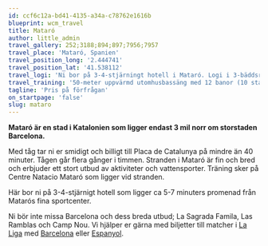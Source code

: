 ```yaml
---
id: ccf6c12a-bd41-4135-a34a-c78762e1616b
blueprint: wcm_travel
title: Mataró
author: little_admin
travel_gallery: 252;3188;894;897;7956;7957
travel_place: 'Mataró, Spanien'
travel_position_long: '2.444741'
travel_position_lat: '41.538112'
travel_logi: 'Ni bor på 3-4-stjärningt hotell i Mataró. Logi i 3-bäddsrum, dubbelrum eller enkelrum med dusch, WC, TV, fri Wi-Fri, safety box och luftkonditionering. Ca 5 min promenad till simanläggningen och ca 250 meter till stranden.'
travel_training: '50-meter uppvärmd utomhusbassäng med 12 banor (10 startblock). Banorna är 2 meter breda. Det finns även en 25-meter inomhusbassäng samt gym på anläggningen.'
tagline: 'Pris på förfrågan'
on_startpage: 'false'
slug: mataro
---
```

<p><strong>Mataró är en stad i Katalonien som ligger endast 3 mil norr om storstaden Barcelona.</strong></p>
<p>Med tåg tar ni er smidigt och billigt till Placa de Catalunya på mindre än 40 minuter. Tågen går flera gånger i timmen. Stranden i Mataró är fin och bred och erbjuder ett stort utbud av aktiviteter och vattensporter. Träning sker på Centre Natacio Mataró som ligger vid stranden.</p>
<p>Här bor ni på 3-4-stjärnigt hotell som ligger ca 5-7 minuters promenad från Matarós fina sportcenter.</p>
<p>Ni bör inte missa Barcelona och dess breda utbud; La Sagrada Famila, Las Ramblas och Camp Nou. Vi hjälper er gärna med biljetter till matcher i <a href="https://olka.se/fotbollsresor/la-liga/">La Liga</a> med <a href="https://olka.se/fotbollsresor/la-liga/barcelona/fc-barcelona/">Barcelona</a> eller <a href="https://olka.se/fotbollsresor/la-liga/barcelona/espanyol/">Espanyol</a>.</p>
